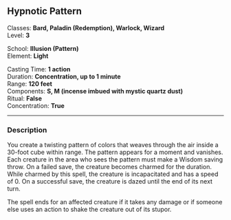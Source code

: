 ## Hypnotic Pattern

Classes: **Bard, Paladin (Redemption), Warlock, Wizard**  
Level: **3**  

School: **Illusion (Pattern)**  
Element: **Light**  

Casting Time: **1 action**  
Duration: **Concentration, up to 1 minute**  
Range: **120 feet**  
Components: **S, M (incense imbued with mystic quartz dust)**  
Ritual: **False**  
Concentration: **True**  

------

### Description

You create a twisting pattern of colors that weaves through the air inside a 30-foot cube within range. The pattern appears for a moment and vanishes. Each creature in the area who sees the pattern must make a Wisdom saving throw. On a failed save, the creature becomes charmed for the duration. While charmed by this spell, the creature is incapacitated and has a speed of 0. On a successful save, the creature is dazed until the end of its next turn.

The spell ends for an affected creature if it takes any damage or if someone else uses an action to shake the creature out of its stupor.